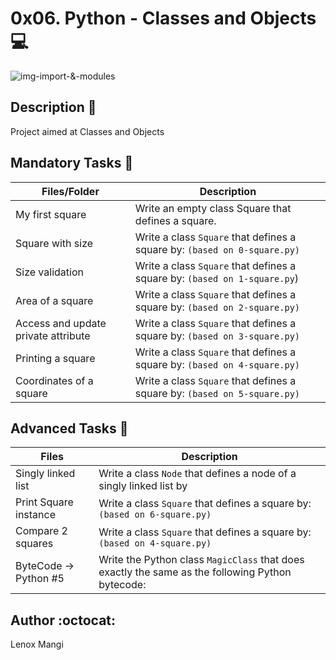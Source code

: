 # 0x06. Python - Classes and Objects :computer:
![img-import-&-modules](https://i.github-camo.com/fe211822532f7c89576111641e856d44f2baaa00/687474703a2f2f692e696d6775722e636f6d2f7455656475544b2e6769663f31)

## Description :ant:

Project aimed at Classes and Objects

## Mandatory Tasks :fax:

| Files/Folder | Description |
| ------------ | ----------- |
| My first square | Write an empty class Square that defines a square. |
| Square with size | Write a class ```Square``` that defines a square by: ```(based on 0-square.py)``` |
| Size validation  | Write a class ```Square``` that defines a square by: ```(based on 1-square.py```) |
| Area of a square | Write a class ```Square``` that defines a square by: ```(based on 2-square.py)``` |
| Access and update private attribute | Write a class ```Square``` that defines a square by: ```(based on 3-square.py)``` |
|  Printing a square | Write a class ```Square``` that defines a square by: ```(based on 4-square.py)``` |
| Coordinates of a square | Write a class ```Square``` that defines a square by: ```(based on 5-square.py)``` |

## Advanced Tasks :light_rail:

| Files | Description |
| ----- | ----------- |
| Singly linked list | Write a class ```Node``` that defines a node of a singly linked list by |
|  Print Square instance  | Write a class ```Square``` that defines a square by: ```(based on 6-square.py)``` |
| Compare 2 squares  | Write a class ```Square``` that defines a square by: ```(based on 4-square.py)``` |
| ByteCode -> Python #5 | Write the Python class ```MagicClass``` that does exactly the same as the following Python bytecode: |

## Author :octocat:
Lenox Mangi
